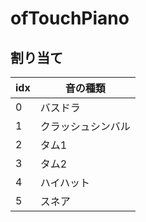# ofTouchPiano

## 割り当て
|idx|音の種類|
|---|---|
|0|バスドラ|
|1|クラッシュシンバル|
|2|タム1|
|3|タム2|
|4|ハイハット|
|5|スネア|
